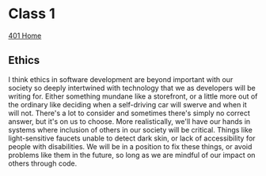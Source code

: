 # Class 1

[401 Home](../home401.md)

## Ethics

I think ethics in software development are beyond important with our society so deeply intertwined with technology that we as developers will be writing for. Either something mundane like a storefront, or a little more out of the ordinary like deciding when a self-driving car will swerve and when it will not. There's a lot to consider and sometimes there's simply no correct answer, but it's on us to choose. More realistically, we'll have our hands in systems where inclusion of others in our society will be critical. Things like light-sensitive faucets unable to detect dark skin, or lack of accessibility for people with disabilities. We will be in a position to fix these things, or avoid problems like them in the future, so long as we are mindful of our impact on others through code.
